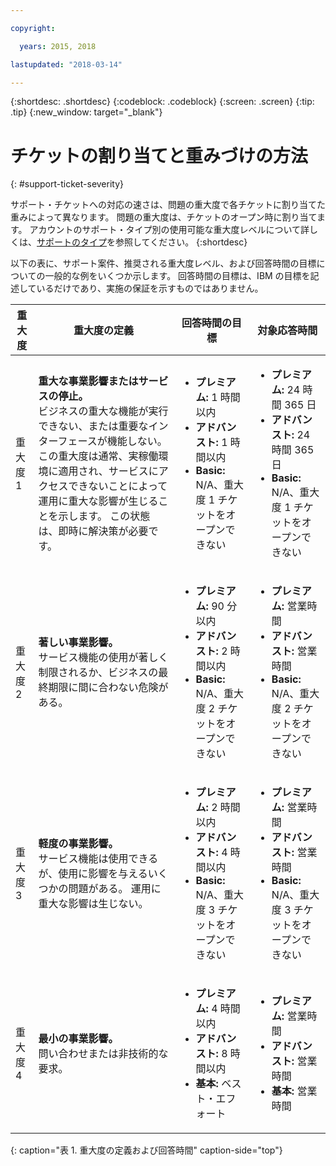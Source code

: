 ```yaml
---

copyright:

  years: 2015, 2018

lastupdated: "2018-03-14"

---
```



{:shortdesc: .shortdesc}
{:codeblock: .codeblock}
{:screen: .screen}
{:tip: .tip}
{:new_window: target="_blank"}


# チケットの割り当てと重みづけの方法
{: #support-ticket-severity}

サポート・チケットへの対応の速さは、問題の重大度で各チケットに割り当てた重みによって異なります。 問題の重大度は、チケットのオープン時に割り当てます。  アカウントのサポート・タイプ別の使用可能な重大度レベルについて詳しくは、[サポートのタイプ](/docs/get-support/getstarttssup.html#typesofsupport)を参照してください。
{:shortdesc}

以下の表に、サポート案件、推奨される重大度レベル、および回答時間の目標についての一般的な例をいくつか示します。 回答時間の目標は、IBM の目標を記述しているだけであり、実施の保証を示すものではありません。

重大度 | 重大度の定義 | 回答時間の目標 | 対象応答時間
------|-------- | --- | --- |
重大度 1 | <strong>重大な事業影響またはサービスの停止。</strong> <br> ビジネスの重大な機能が実行できない、または重要なインターフェースが機能しない。 この重大度は通常、実稼働環境に適用され、サービスにアクセスできないことによって運用に重大な影響が生じることを示します。  この状態は、即時に解決策が必要です。 | <ul><li><strong>プレミアム:</strong> 1 時間以内</li><li><strong>アドバンスト:</strong> 1 時間以内</li><li><strong>Basic:</strong> N/A、重大度 1 チケットをオープンできない</li></ul> | <ul><li><strong>プレミアム:</strong> 24 時間 365 日</li><li><strong>アドバンスト:</strong> 24 時間 365 日</li><li><strong>Basic:</strong> N/A、重大度 1 チケットをオープンできない</li></ul> 			   
重大度 2 | <strong>著しい事業影響。</strong> <br> サービス機能の使用が著しく制限されるか、ビジネスの最終期限に間に合わない危険がある。 | <ul><li><strong>プレミアム:</strong> 90 分以内 </li><li><strong>アドバンスト:</strong> 2 時間以内</li><li><strong>Basic:</strong> N/A、重大度 2 チケットをオープンできない</li></ul> | <ul><li><strong>プレミアム:</strong> 営業時間 </li><li><strong>アドバンスト:</strong> 営業時間 </li><li><strong>Basic:</strong> N/A、重大度 2 チケットをオープンできない</li></ul>
重大度 3 | <strong>軽度の事業影響。</strong> <br> サービス機能は使用できるが、使用に影響を与えるいくつかの問題がある。 運用に重大な影響は生じない。 | <ul><li><strong>プレミアム:</strong> 2 時間以内</li><li><strong>アドバンスト:</strong> 4 時間以内</li><li><strong>Basic:</strong> N/A、重大度 3 チケットをオープンできない</li></ul> | <ul><li><strong>プレミアム:</strong> 営業時間 </li><li><strong>アドバンスト:</strong> 営業時間 </li><li><strong>Basic:</strong> N/A、重大度 3 チケットをオープンできない</li></ul>
重大度 4 | <strong>最小の事業影響。</strong> <br> 問い合わせまたは非技術的な要求。 | <ul><li><strong>プレミアム:</strong> 4 時間以内</li><li><strong>アドバンスト:</strong> 8 時間以内</li><li><strong>基本:</strong> ベスト・エフォート</li></ul> | <ul><li><strong>プレミアム:</strong> 営業時間 </li><li><strong>アドバンスト:</strong> 営業時間 </li><li><strong>基本:</strong> 営業時間</li></ul>
{: caption="表 1. 重大度の定義および回答時間" caption-side="top"}
